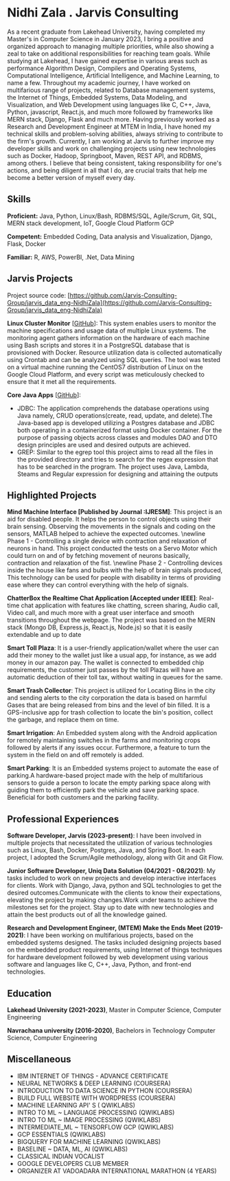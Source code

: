 # Nidhi Zala . Jarvis Consulting

As a recent graduate from Lakehead University, having completed my Master's in Computer Science in January 2023, I bring a positive and organized approach to managing multiple priorities, while also showing a zeal to take on additional responsibilities for reaching team goals. While studying at Lakehead, I have gained expertise in various areas such as performance Algorithm Design, Compilers and Operating Systems, Computational Intelligence, Artificial Intelligence, and Machine Learning, to name a few. Throughout my academic journey, I have worked on multifarious range of projects, related to Database management systems, the Internet of Things, Embedded Systems, Data Modeling, and Visualization, and Web Development using languages like C, C++, Java, Python, javascript, React.js, and much more followed by frameworks like MERN stack, Django, Flask and much more. Having previously worked as a Research and Development Engineer at MTEM in India, I have honed my technical skills and problem-solving abilities, always striving to contribute to the firm's growth. Currently, I am working at Jarvis to further improve my developer skills and work on challenging projects using new technologies such as Docker, Hadoop, Springboot, Maven, REST API, and RDBMS, among others. I believe that being consistent, taking responsibility for one's actions, and being diligent in all that I do, are crucial traits that help me become a better version of myself every day.

## Skills

**Proficient:** Java, Python, Linux/Bash, RDBMS/SQL, Agile/Scrum, Git, SQL, MERN stack development, IoT, Google Cloud Platform GCP

**Competent:** Embedded Coding, Data analysis and Visualization, Django, Flask, Docker

**Familiar:** R, AWS, PowerBI, .Net, Data Mining

## Jarvis Projects

Project source code: [https://github.com/Jarvis-Consulting-Group/jarvis_data_eng-NidhiZala](https://github.com/Jarvis-Consulting-Group/jarvis_data_eng-NidhiZala)


**Linux Cluster Monitor** [[GitHub](https://github.com/Jarvis-Consulting-Group/jarvis_data_eng-NidhiZala/tree/master/linux_sql)]: This system enables users to monitor the machine specifications and usage data of multiple Linux systems. The monitoring agent gathers information on the hardware of each machine using Bash scripts and stores it in a PostgreSQL database that is provisioned with Docker. Resource utilization data is collected automatically using Crontab and can be analyzed using SQL queries. The tool was tested on a virtual machine running the CentOS7 distribution of Linux on the Google Cloud Platform, and every script was meticulously checked to ensure that it met all the requirements.

**Core Java Apps** [[GitHub](https://github.com/Jarvis-Consulting-Group/jarvis_data_eng-NidhiZala/tree/master/core_java)]:
      
  - JDBC: The application comprehends the database operations using Java namely, CRUD operations(create, read, update, and delete).The Java-based app is developed utilizing a Postgres database and JDBC both operating in a containerized format using Docker container. For the purpose of passing objects across classes and modules DAO and DTO design principles are used and desired outputs are achieved.
  - GREP: Similar to the egrep tool this project aims to read all the files in the provided directory and tries to search for the regex expression that has to be searched in the program. The project uses Java, Lambda, Steams and Regular expression for designing and attaining the outputs


## Highlighted Projects
**Mind Machine Interface [Published by Journal :IJRESM]**: This project is an aid for disabled people. It helps the person to control objects using their brain sensing. Observing the movements in the signals and coding on the sensors, MATLAB helped to achieve the expected outcomes. \newline Phase 1 - Controlling a single device with contraction and relaxation of neurons in hand. This project conducted the tests on a Servo Motor which could turn on and of by fetching movement of neurons basically, contraction and relaxation of the fist. \newline Phase 2 - Controlling devices inside the house like fans and bulbs with the help of brain signals produced, This technology can be used for people with disability in terms of providing ease where they can control everything with the help of signals.

**ChatterBox the Realtime Chat Application [Accepted under IEEE]**: Real-time chat application with features like chatting, screen sharing, Audio call, Video call, and much more with a great user interface and smooth transitions throughout the webpage. The project was based on the MERN stack (Mongo DB, Express.js, React.js, Node.js) so that it is easily extendable and up to date

**Smart Toll Plaza**: It is a user-friendly application/wallet where the user can add their money to the wallet just like a usual app, for instance, as we add money in our amazon pay.  The wallet is connected to embedded chip requirements, the customer just passes by the toll Plazas will have an automatic deduction of their toll tax, without waiting in queues for the same.

**Smart Trash Collector**: This project is utilized for Locating  Bins in the city and sending alerts to the city corporation the data is based on harmful Gases that are being released from bins and the level of bin filled. It is a GPS-inclusive app for trash collection to locate the bin's position, collect the garbage, and replace them on time.

**Smart Irrigation**: An Embedded system along with the Android application for remotely maintaining switches in the farms and monitoring crops followed by alerts if any issues occur. Furthermore, a feature to turn the system in the field on and off remotely is added.

**Smart Parking**: It is an Embedded systems project to automate the ease of parking.A hardware-based project made with the help of multifarious sensors to guide a person to locate the empty parking space along with guiding them to efficiently park the vehicle and save parking space. Beneficial for both customers and the parking facility.


## Professional Experiences

**Software Developer, Jarvis (2023-present)**: I have been involved in multiple projects that necessitated the utilization of various technologies such as Linux, Bash, Docker, Postgres, Java, and Spring Boot. In each project, I adopted the Scrum/Agile methodology, along with Git and Git Flow.

**Junior Software Developer, Uniq Data Solution (04/2021 - 08/2021)**: My tasks included to work on new projects and develop interactive interfaces for clients. Work with Django, Java, python and SQL technologies to get the desired outcomes.Communicate with the clients to know their expectations, elevating the project by making changes.Work under teams to achieve the milestones set for the project. Stay up to date with new technologies and attain the best products out of all the knowledge gained.

**Research and Development Engineer, (MTEM) Make the Ends Meet (2019-2021)**: I have been working on multifarious projects, based on the embedded systems designed. The tasks included designing projects based on the embedded product requirements, using Internet of things techniques for hardware development followed by web development using various software and languages like C, C++, Java, Python, and front-end technologies.


## Education
**Lakehead University (2021-2023)**, Master in  Computer Science, Computer Engineering

**Navrachana university (2016-2020)**, Bachelors in Technology Computer Science, Computer Engineering


## Miscellaneous
- IBM INTERNET OF THINGS - ADVANCE CERTIFICATE
- NEURAL NETWORKS & DEEP LEARNING (COURSERA)
- INTRODUCTION TO DATA SCIENCE IN PYTHON (COURSERA)
- BUILD FULL WEBSITE WITH WORDPRESS (COURSERA)
- MACHINE LEARNING API' S ( QWIKLABS)
- INTRO TO ML ~ LANGUAGE PROCESSING (QWIKLABS)
- INTRO TO ML ~ IMAGE PROCESSING (QWIKLABS)
- INTERMEDIATE_ML ~ TENSORFLOW GCP (QWIKLABS)
- GCP ESSENTIALS (QWIKLABS)
- BIGQUERY FOR MACHINE LEARNING (QWIKLABS)
- BASELINE ~ DATA, ML, AI (QWIKLABS)
- CLASSICAL INDIAN VOCALIST
- GOOGLE DEVELOPERS CLUB MEMBER
- ORGANIZER AT VADOADARA INTERNATIONAL MARATHON (4 YEARS)